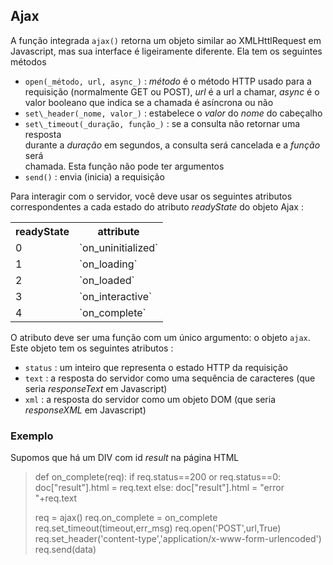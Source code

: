 Ajax
----

A função integrada `ajax()` retorna um objeto similar ao
XMLHttlRequest em Javascript, mas sua interface é ligeiramente
diferente. Ela tem os seguintes métodos

- `open(_método, url, async_)` : _método_ é o método HTTP usado para a  
  requisição (normalmente GET ou POST), _url_ é a url a chamar, _async_ é o  
  valor booleano que indica se a chamada é asíncrona ou não  
- `set\_header(_nome, valor_)` : estabelece o _valor_ do _nome_ do cabeçalho  
- `set\_timeout(_duração, função_)` : se a consulta não retornar uma resposta  
  durante a _duração_ em segundos, a consulta será cancelada e a _função_ será  
  chamada. Esta função não pode ter argumentos  
- `send()` : envia (inicia) a requisição  

Para interagir com o servidor, você deve usar os seguintes atributos correspondentes a cada estado do atributo _readyState_ do objeto Ajax :  
<p><table><tr><th>readyState</th><th>attribute</th></tr>
<tr><td>0</td><td>`on_uninitialized`</td></tr>
<tr><td>1</td><td>`on_loading`</td></tr>
<tr><td>2</td><td>`on_loaded`</td></tr>
<tr><td>3</td><td>`on_interactive`</td></tr>
<tr><td>4</td><td>`on_complete`</td></tr>
</table>

O atributo deve ser uma função com um único argumento: o objeto `ajax`. Este objeto tem os seguintes atributos : 

- `status` : um inteiro que representa o estado HTTP da requisição  
- `text` : a resposta do servidor como uma sequência de caracteres (que seria _responseText_ em Javascript)  
- `xml` : a resposta do servidor como um objeto DOM (que seria _responseXML_ em Javascript)


### Exemplo  
Supomos que há um DIV com id _result_ na página HTML

>    def on_complete(req):
>        if req.status==200 or req.status==0:
>            doc["result"].html = req.text
>        else:
>            doc["result"].html = "error "+req.text
>    
>    req = ajax()
>    req.on_complete = on_complete
>    req.set_timeout(timeout,err_msg)
>    req.open('POST',url,True)
>    req.set_header('content-type','application/x-www-form-urlencoded')
>    req.send(data)
